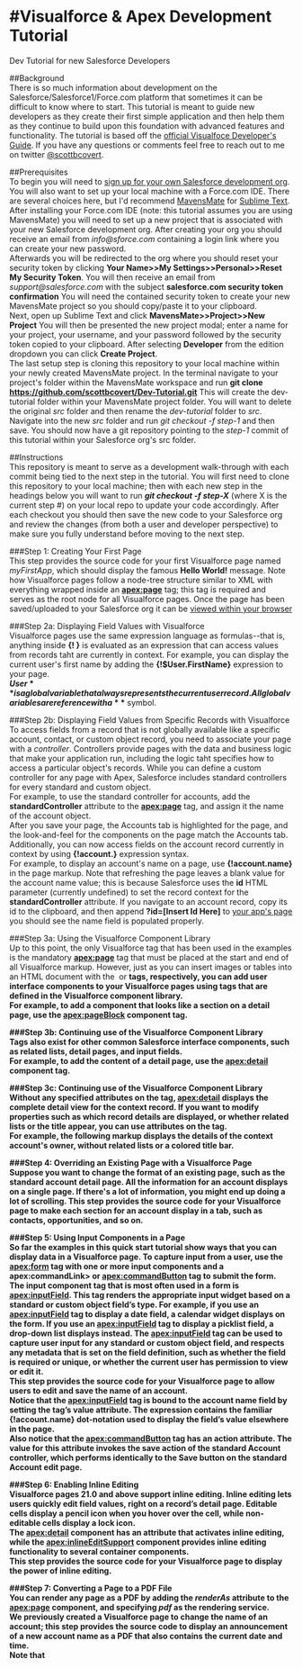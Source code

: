 #Visualforce & Apex Development Tutorial
========================================

Dev Tutorial for new Salesforce Developers

##Background  
There is so much information about development on the Salesforce/Salesforce1/Force.com platform that sometimes it can be difficult to know where to start. This tutorial is meant to guide new developers as they create their first simple application and then help them as they continue to build upon this foundation with advanced features and functionality. The tutorial is based off the [official Visualfoce Developer's Guide](http://www.salesforce.com/us/developer/docs/pages/salesforce_pages_developers_guide.pdf). If you have any questions or comments feel free to reach out to me on twitter [@scottbcovert](https://www.twitter.com/scottbcovert).

##Prerequisites  
To begin you will need to [sign up for your own Salesforce development org](https://developer.salesforce.com/signup). You will also want to set up your local machine with a Force.com IDE. There are several choices here, but I'd recommend [MavensMate](http://mavensmate.com/) for [Sublime Text](http://www.sublimetext.com/).  
After installing your Force.com IDE (note: this tutorial assumes you are using MavensMate) you will need to set up a new project that is associated with your new Salesforce development org. After creating your org you should receive an email from _info@sforce.com_ containing a login link where you can create your new password.  
Afterwards you will be redirected to the org where you should reset your security token by clicking **Your Name>>My Settings>>Personal>>Reset My Security Token**. You will then receive an email from _support@salesforce.com_ with the subject **salesforce.com security token confirmation** You will need the contained security token to create your new MavensMate project so you should copy/paste it to your clipboard.  
Next, open up Sublime Text and click **MavensMate>>Project>>New Project** You will then be presented the new project modal; enter a name for your project, your username, and your password followed by the security token copied to your clipboard. After selecting **Developer** from the edition dropdown you can click **Create Project**.  
The last setup step is cloning this repository to your local machine within your newly created MavensMate project. In the terminal navigate to your project's folder within the MavensMate workspace and run **git clone https://github.com/scottbcovert/Dev-Tutorial.git** This will create the dev-tutorial folder within your MavensMate project folder. You will want to delete the original _src_ folder and then rename the _dev-tutorial_ folder to _src_. Navigate into the new _src_ folder and run *git checkout -f step-1* and then save. You should now have a git repository pointing to the _step-1_ commit of this tutorial within your Salesforce org's src folder.

##Instructions  
This repository is meant to serve as a development walk-through with each commit being tied to the next step in the tutorial. You will first need to clone this repository to your local machine; then with each new step in the headings below you will want to run **_git checkout -f step-X_** (where X is the current step #) on your local repo to update your code accordingly. After each checkout you should then save the new code to your Salesforce org and review the changes (from both a user and developer perspective) to make sure you fully understand before moving to the next step.

###Step 1: Creating Your First Page  
This step provides the source code for your first Visualforce page named _myFirstApp_, which should display the famous **Hello World!** message. Note how Visualforce pages follow a node-tree structure similar to XML with everything wrapped inside an **<apex:page>** tag; this tag is required and serves as the root node for all Visualforce pages. Once the page has been saved/uploaded to your Salesforce org it can be [viewed within your browser](https://login.salesforce.com/apex/myFirstApp)

###Step 2a: Displaying Field Values with Visualforce  
Visualforce pages use the same expression language as formulas--that is, anything inside **{! }** is evaluated as an expression that can access values from records taht are currently in context. For example, you can display the current user's first name by adding the **{!$User.FirstName}** expression to your page.  
**$User** is a global variable that always represents the current user record. All global variables are reference with a **$** symbol.

###Step 2b: Displaying Field Values from Specific Records with Visualforce  
To access fields from a record that is not globally available like a specific account, contact, or custom object record, you need to associate your page with a _controller_. Controllers provide pages with the data and business logic that make your application run, including the logic taht specifies how to access a particular object's records. While you can define a custom controller for any page with Apex, Salesforce includes standard controllers for every standard and custom object.  
For example, to use the standard controller for accounts, add the **standardController** attribute to the **<apex:page>** tag, and assign it the name of the account object.  
After you save your page, the Accounts tab is highlighted for the page, and the look-and-feel for the components on the page match the Accounts tab. Additionally, you can now access fields on the account record currently in context by using **{!account.<fieldName>}** expression syntax.  
For example, to display an account's name on a page, use **{!account.name}** in the page markup. Note that refreshing the page leaves a blank value for the account name value; this is because Salesforce uses the **id** HTML parameter (currently undefined) to set the record context for the **standardController** attribute. If you navigate to an account record, copy its id to the clipboard, and then append **?id=[Insert Id Here]** to [your app's page](https://login.salesforce.com/apex/myFirstApp) you should see the name field is populated properly.

###Step 3a: Using the Visualforce Component Library  
Up to this point, the only Visualforce tag that has been used in the examples is the mandatory **<apex:page>** tag that must be placed at the start and end of all Visualforce markup. However, just as you can insert images or tables into an HTML document with the **<img>** or **<table>** tags, respectively, you can add user interface components to your Visualforce pages using tags that are defined in the Visualforce component library.  
For example, to add a component that looks like a section on a detail page, use the <apex:pageBlock> component tag.

###Step 3b: Continuing use of the Visualforce Component Library  
Tags also exist for other common Salesforce interface components, such as related lists, detail pages, and input fields.  
For example, to add the content of a detail page, use the **<apex:detail>** component tag.

###Step 3c: Continuing use of the Visualforce Component Library  
Without any specified attributes on the tag, **<apex:detail>** displays the complete detail view for the context record. If you want to modify properties such as which record details are displayed, or whether related lists or the title appear, you can use attributes on the tag.  
For example, the following markup displays the details of the context account's owner, without related lists or a colored title bar.

###Step 4: Overriding an Existing Page with a Visualforce Page  
Suppose you want to change the format of an existing page, such as the standard account detail page. All the information for an account displays on a single page. If there's a lot of information, you might end up doing a lot of scrolling. This step provides the source code for your Visualforce page to make each section for an account display in a tab, such as contacts, opportunities, and so on.

###Step 5: Using Input Components in a Page  
So far the examples in this quick start tutorial show ways that you can display data in a Visualforce page. To capture input from a user, use the **<apex:form>** tag with one or more input components and a **apex:commandLink>** or **<apex:commandButton>** tag to submit the form.  
The input component tag that is most often used in a form is **<apex:inputField>**. This tag renders the appropriate input widget based on a standard or custom object field’s type. For example, if you use an **<apex:inputField>** tag to display a date field, a calendar widget displays on the form. If you use an **<apex:inputField>** tag to display a picklist field, a drop-down list displays instead. The **<apex:inputField>** tag can be used to capture user input for any standard or custom object field, and respects any metadata that is set on the field definition, such as whether the field is required or unique, or whether the current user has permission to view or edit it.  
This step provides the source code for your Visualforce page to allow users to edit and save the name of an account.  
Notice that the **<apex:inputField>** tag is bound to the account name field by setting the tag’s value attribute. The expression contains the familiar **{!account.name}** dot-notation used to display the field’s value elsewhere in the page.  
Also notice that the **<apex:commandButton>** tag has an action attribute. The value for this attribute invokes the save action of the standard Account controller, which performs identically to the Save button on the standard Account edit page.

###Step 6: Enabling Inline Editing  
Visualforce pages 21.0 and above support inline editing. Inline editing lets users quickly edit field values, right on a record’s detail page. Editable cells display a pencil icon when you hover over the cell, while non-editable cells display a lock icon.  
The **<apex:detail>** component has an attribute that activates inline editing, while the **<apex:inlineEditSupport>** component provides inline editing functionality to several container components.  
This step provides the source code for your Visualforce page to display the power of inline editing.

###Step 7: Converting a Page to a PDF File  
You can render any page as a PDF by adding the _renderAs_ attribute to the **<apex:page>** component, and specifying _pdf_ as the rendering service.  
We previously created a Visualforce page to change the name of an account; this step provides the source code to display an announcement of a new account name as a PDF that also contains the current date and time.  
Note that **<style>** is CSS markup, not Visualforce markup. It defines the font family used for the entire page, as well as a particular style for the account name.  
Also note that some of the output text is contained in an **<apex:panelGrid>** component. A panel grid renders as an HTML table. Each component found in the body of the **<apex:panelGrid>** component is placed into a corresponding cell in the first row until the number of columns is reached. As there is only a single cell, each output text is displayed in a separate row.

###Step 8a: Building a Table of Data in a Page  
Some Visualforce components, such as **<apex:pageBlockTable>** or **<apex:dataTable>**, allow you to display information from multiple records at a time by iterating over a collection of records. To illustrate this concept, this step provides the source code for your Visualforce page to list the contacts associated with an account that is currently in context using the **<apex:pageBlockTable>** component.

###Step 8b: Editing a Table of Data in a Page  
Using **<apex:inputField>** in the data table columns, you can create a table with editable fields. Using **<apex:commandButton>** you can save the data you change. Any message (such as Saving) is automatically displayed with the **<apex:pageMessages>** tag. This step provides the source code for a Visualforce page that enables you to edit a seriest of Industry types at the same time.  
This page takes advantage of standard set controllers to generate the data for the table. Use the _recordSetVar_ attribute to specify the name of the set of data you want to use. Then, in the **<apex:pageBlockTable>** value, use the name of that set to populate the table with data.  
The **<apex:inputField>** tag automatically generates the correct display for the field. In this case, as a drop-down list.  
The page must be enclosed in an **<apex:form>** tag in order to use the **<apex:commandButton>** tag. A form specifies a portion of a Visualforce page that users can interact with.

###Step 9a: Building a Custom Controller 
A _custom controller_ is an Apex class that implements all of the logic for a page without leveraging a standard controller. Use custom controllers when you want your Visualforce page to run entirely in system mode, which does not enforce the permissions and field-level security of the current user.  
A custom controller is an Apex class that uses the default, no-argument constructor for the outer, top-level class. You cannot create a custom controller constructor that includes parameters.  
This step provides the source code for your first custom controller, named _MyController_, and points your Visualforce page to this controller.  
The custom controller is associated with the page because of the _controller_ attribute of the **<apex:page>** component.  
As with standard controllers and controller extensions, custom controller methods can be referenced with **{! }** notation in the associated page markup. In this step, the **getAccount** method is referenced by the **<apex:inputField>** tag's _value_ attribute, while the **<apex:commandButton>** tag references the **save** method with its _action_ attribute.

###Step 9b: Building a Controller Extension  
A _controller extension_ is an Apex class that extends the functionality of a standard or custom controller. Use controller extensions when:  
* You want to leverage the built-in functionality of a standard controller but override one or more actions, such as edit, view, save, or delete.
* You want to add new actions.
* You want to build a Visualforce page that respects user permissions. Although a controller extension class executes in system mode, if a controller extension extends a standard controller, the logic from the standard controller does not execute in system mode. Instead, it executes in user mode, in which permissions, field-level security, and sharing rules of the current user apply.  
A controller extension is any Apex class containing a constructor that takes a single argument of type _ApexPages.StandardController_ or _CustomControllerName_, where _CustomControllerName_ is the name of a custom controller you want to extend.  
This step updates the MyController apex class to serve as a controller extension for your Visualforce page.  
The extension is associated with the page using the _extensions_ attribute of the **<apex:page>** component.  
As with all controller methods, controller extension methods can be referenced with **{! }** notation in page markup. In this step, the **{!greeting}** expression at the top of the page references the controller extension's **getGreeting** method.  
Because this extension works in conjunction with the Account standard controller, the standard controller methods are also available. For example, the _value_ attribute in the **<apex:inputField>** tag retrieves the name of the account using standard controller functionality. Likewise, the **<apex:commandButton>** tag references the standard account **save** method with its _action_ attribute.  
Multiple controller extensions can be defined for a single page through a comma-separated list. This allows for overrides of methods with the same name.

###Step 9c: Building a Custom List Controller  
A custom list controller is similar to a standard list controller. Custom list controllers can implement Apex logic that you define to show or act on a set of records. This step provides the source code for a custom list controller that uses anti- and semi-joins as part of a SOQL query. The visualforce page displays these records using a mix of standard list controller actions, but depends on iterating over the records returned from the custom list controller.
